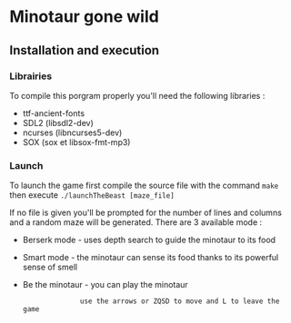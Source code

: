 # Minotaur gone wild

<!-- *********************************************************************** -->

## Installation and execution

### Librairies
To compile this porgram properly you'll need the following libraries :
* ttf-ancient-fonts
* SDL2 (libsdl2-dev)
* ncurses (libncurses5-dev)
* SOX (sox et libsox-fmt-mp3)

### Launch
To launch the game first compile the source file with the command ```make``` then execute ```./launchTheBeast [maze_file]```

If no file is given you'll be prompted for the number of lines and columns
and a random maze will be generated.
There are 3 available mode :
* Berserk mode - uses depth search to guide the minotaur to its food
* Smart mode - the minotaur can sense its food thanks to its powerful sense of smell
* Be the minotaur - you can play the minotaur

                    use the arrows or ZQSD to move and L to leave the game

